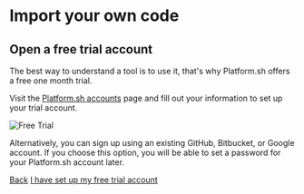 # Import your own code

## Open a free trial account

The best way to understand a tool is to use it, that's why Platform.sh offers a free one month trial.

Visit the [Platform.sh accounts](https://accounts.platform.sh/platform/trial/general/setup) page and fill out your information to set up your trial account.

![Free Trial](/images/getting-started/free-trial.png)

Alternatively, you can sign up using an existing GitHub, Bitbucket, or Google account. If you choose this option, you will be able to set a password for your Platform.sh account later.

<div class="buttons">
  <a href="#" class="prev-link button-link">Back</a>
  <a href="#" class="next-link button-link">I have set up my free trial account</a>
</div>
